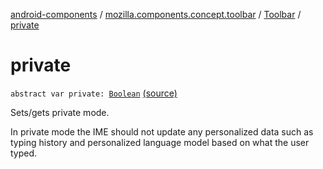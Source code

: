 [android-components](../../index.md) / [mozilla.components.concept.toolbar](../index.md) / [Toolbar](index.md) / [private](./private.md)

# private

`abstract var private: `[`Boolean`](https://kotlinlang.org/api/latest/jvm/stdlib/kotlin/-boolean/index.html) [(source)](https://github.com/mozilla-mobile/android-components/blob/master/components/concept/toolbar/src/main/java/mozilla/components/concept/toolbar/Toolbar.kt#L41)

Sets/gets private mode.

In private mode the IME should not update any personalized data such as typing history and personalized language
model based on what the user typed.

